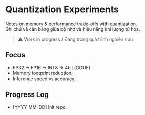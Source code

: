 # Quantization Experiments

Notes on memory & performance trade-offs with quantization.  
Ghi chú về cân bằng giữa bộ nhớ và hiệu năng khi lượng tử hóa.

> ⚠️ Work in progress / Đang trong quá trình nghiên cứu

## Focus
- FP32 → FP16 → INT8 → 4bit (GGUF).
- Memory footprint reduction.
- Inference speed vs accuracy.

## Progress Log
- [YYYY-MM-DD] Init repo.
